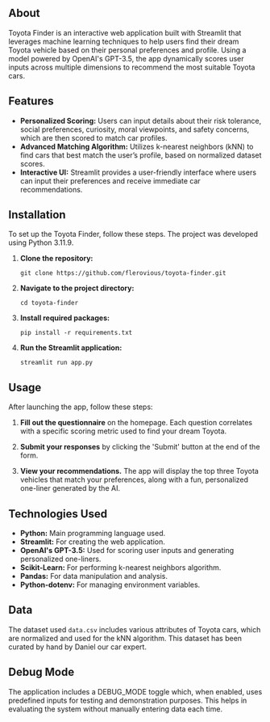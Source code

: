 ## About
Toyota Finder is an interactive web application built with Streamlit that leverages machine learning techniques to help users find their dream Toyota vehicle based on their personal preferences and profile. Using a model powered by OpenAI's GPT-3.5, the app dynamically scores user inputs across multiple dimensions to recommend the most suitable Toyota cars.

## Features
- **Personalized Scoring:** Users can input details about their risk tolerance, social preferences, curiosity, moral viewpoints, and safety concerns, which are then scored to match car profiles.
- **Advanced Matching Algorithm:** Utilizes k-nearest neighbors (kNN) to find cars that best match the user’s profile, based on normalized dataset scores.
- **Interactive UI:** Streamlit provides a user-friendly interface where users can input their preferences and receive immediate car recommendations.

## Installation

To set up the Toyota Finder, follow these steps. The project was developed using Python 3.11.9.

1. **Clone the repository:**
   ```
   git clone https://github.com/flerovious/toyota-finder.git
   ```

2. **Navigate to the project directory:**
   ```
   cd toyota-finder
   ```

3. **Install required packages:**
   ```
   pip install -r requirements.txt
   ```

4. **Run the Streamlit application:**
   ```
   streamlit run app.py
   ```

## Usage

After launching the app, follow these steps:

1. **Fill out the questionnaire** on the homepage. Each question correlates with a specific scoring metric used to find your dream Toyota.

2. **Submit your responses** by clicking the 'Submit' button at the end of the form.

3. **View your recommendations.** The app will display the top three Toyota vehicles that match your preferences, along with a fun, personalized one-liner generated by the AI.

## Technologies Used
- **Python:** Main programming language used.
- **Streamlit:** For creating the web application.
- **OpenAI's GPT-3.5:** Used for scoring user inputs and generating personalized one-liners.
- **Scikit-Learn:** For performing k-nearest neighbors algorithm.
- **Pandas:** For data manipulation and analysis.
- **Python-dotenv:** For managing environment variables.

## Data

The dataset used `data.csv` includes various attributes of Toyota cars, which are normalized and used for the kNN algorithm. This dataset has been curated by hand by Daniel our car expert.

## Debug Mode

The application includes a DEBUG_MODE toggle which, when enabled, uses predefined inputs for testing and demonstration purposes. This helps in evaluating the system without manually entering data each time.
